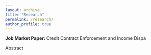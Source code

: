 ```yaml
---
layout: archive
title: "Research"
permalink: /research/
author_profile: true
---
```


<b> Job Market Paper: </b> Credit Contract Enforcement and Income Dispa

Abstract


